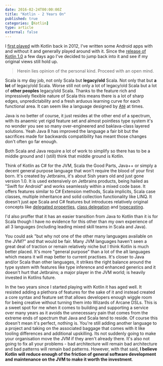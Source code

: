 ---date: 2016-02-24T00:00:00Ztitle: "Kotlin - 2 Years On"published: truecategories: [Kotlin]type: articleexternal: false---I [first played](https://yobriefca.se/blog/2012/07/14/kotlin-heres-what-i-think-for-now/) with Kotlin back in 2012, I've written some Android apps with and without it and generally played around with it.  Since the [release of Kotlin 1.0](http://blog.jetbrains.com/kotlin/2016/02/kotlin-1-0-released-pragmatic-language-for-jvm-and-android/) a few days ago I've decided to jump back into it and see if my original views still hold up.  > Herein lies opinion of the personal kind.  Proceed with an open mind.Scala is my day job, not only Scala but **legacy/old** Scala.  Not only that but **a lot** of legacy/old Scala. Worse still not only a lot of legacy/old Scala but a lot of **other peoples** legacy/old Scala.  Thanks to the feature rich and impressively flexible nature of Scala this means there is a lot of sharp edges, unpredictability and a fresh arduous learning curve for each functional area.  It can seem like a language designed by [Atë](https://en.wikipedia.org/wiki/At%C3%AB) at times.Java is no better of course, it just resides at the other end of a spectrum, with its anaemic yet rigid feature set and almost pointless type system it's no wonder you see so many over-engineered and baklava-class layered solutions.  Yeah Java 8 has improved the language a fair bit but the sacrifices made for backwards compatibility has meant those changes don't often go far enough.Both Scala and Java require a lot of work to simplify so there has to be a middle ground and I (still) think that middle ground is Kotlin.Think of Kotlin as C# for the JVM, Scala the Good Parts, Java++ or simply a decent general purpose language that won't require the blood of your first born.  It's created by Jetbrains, it's about 5ish years old and just gone version 1.0.  It is used extensively on Jetbrains products, being hailed as "Swift for Android" and works seamlessly within a mixed code base. It offers features similar to C# Extension methods, Scala implicits, Scala case classes, multiple inheritance and solid collection functionality like LINQ. It doesn't just ape Scala and C# features but introduces relatively original concepts like [delegated properties](http://kotlinlang.org/docs/reference/delegated-properties.html), [class delegation](https://kotlinlang.org/docs/reference/delegation.html#class-delegation) and [typecasting](https://kotlinlang.org/docs/reference/typecasts.html).I'd also proffer that it has an easier transition from Java to Kotlin than it is for Scala though I have no evidence for this other than my own experience of all 3 languages (including leading mixed skill teams in Scala and Java).You could ask "but why not one of the other many languages available on the JVM?" and that would be fair.  Many JVM languages haven't seen a great deal of traction or remain relatively niche but I think Kotlin is much better placed.  It's more "general purpose" than a lot of the alt languages which means it will map better to current practises.  It's closer to Java and/or Scala than other languages, it strikes the right balance around the type system with features like type inference and enhanced generics and it doesn't hurt that Jetbrains; a major player in the JVM world; is heavily invested in Kotlins future.In the two years since I started playing with Kotlin it has aged well.  It resisted adding a plethora of features for the sake of it and instead created a core syntax and feature set that allows developers enough wiggle room for being creative without turning them into Wizards of Arcane DSLs.  This is a sweet spot for me when it comes to building and supporting a service over many years as it avoids the unnecessary pain that comes from the extreme ends of spectrum that Java and Scala tend to reside.  Of course this doesn't mean it's perfect, nothing is.  You're still adding another language to a project and taking on the associated baggage that comes with it like tooling differences and additional upskilling.  Its not suddenly going to make your organisation move the JVM if they aren't already there. It's also not going to fix all your problems - bad architecture will remain bad architecture and bad patterns will remain bad patterns.  However, with that said, **I believe Kotlin will reduce enough of the friction of general software development and maintenance on the JVM to make it worth the investment**.